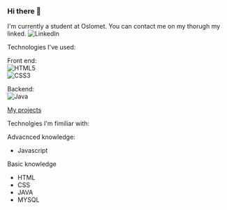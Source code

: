 ### Hi there 👋
I'm currently a student at Oslomet. You can contact me on my thorugh my linked.
<img alt="LinkedIn" src="https://img.shields.io/badge/linkedin%20-%230077B5.svg?&style=for-the-badge&logo=linkedin&logoColor=white"/>

Technologies I've used:

Front end:<br>
<img alt="HTML5" src="https://img.shields.io/badge/html5%20-%23E34F26.svg?&style=for-the-badge&logo=html5&logoColor=white"/><br>
<img alt="CSS3" src="https://img.shields.io/badge/css3%20-%231572B6.svg?&style=for-the-badge&logo=css3&logoColor=white"/><br>

Backend:<br>
<img alt="Java" src="https://img.shields.io/badge/java-%23ED8B00.svg?&style=for-the-badge&logo=java&logoColor=white"/><br>

<a href="https://github.com/krissmed/MineProsjekter">My projects</a>

Technolgies I'm fimiliar with:

Advacnced knowledge:
- Javascript

Basic knowledge
- HTML
- CSS
- JAVA
- MYSQL

